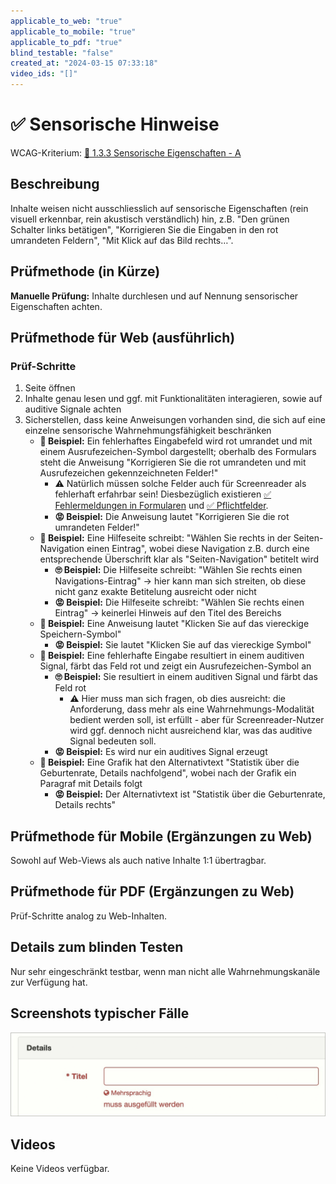 ```yaml
---
applicable_to_web: "true"
applicable_to_mobile: "true"
applicable_to_pdf: "true"
blind_testable: "false"
created_at: "2024-03-15 07:33:18"
video_ids: "[]"
---
```


# ✅ Sensorische Hinweise

WCAG-Kriterium: [📜 1.3.3 Sensorische Eigenschaften - A](..)

## Beschreibung

Inhalte weisen nicht ausschliesslich auf sensorische Eigenschaften (rein visuell erkennbar, rein akustisch verständlich) hin, z.B. "Den grünen Schalter links betätigen", "Korrigieren Sie die Eingaben in den rot umrandeten Feldern", "Mit Klick auf das Bild rechts…".

## Prüfmethode (in Kürze)

**Manuelle Prüfung:** Inhalte durchlesen und auf Nennung sensorischer Eigenschaften achten.

## Prüfmethode für Web (ausführlich)

### Prüf-Schritte

1. Seite öffnen
1. Inhalte genau lesen und ggf. mit Funktionalitäten interagieren, sowie auf auditive Signale achten
1. Sicherstellen, dass keine Anweisungen vorhanden sind, die sich auf eine einzelne sensorische Wahrnehmungsfähigkeit beschränken
    - **🙂 Beispiel:** Ein fehlerhaftes Eingabefeld wird rot umrandet und mit einem Ausrufezeichen-Symbol dargestellt; oberhalb des Formulars steht die Anweisung "Korrigieren Sie die rot umrandeten und mit Ausrufezeichen gekennzeichneten Felder!"
        - ⚠️ Natürlich müssen solche Felder auch für Screenreader als fehlerhaft erfahrbar sein! Diesbezüglich existieren [✅ Fehlermeldungen in Formularen](/de/wcag/3.3.1-fehlerkennzeichnung/fehlermeldungen-in-formularen) und [✅ Pflichtfelder](/de/wcag/3.3.2-beschriftungen-labels-oder-anweisungen/pflichtfelder).
        - **😡 Beispiel:** Die Anweisung lautet "Korrigieren Sie die rot umrandeten Felder!"
    - **🙂 Beispiel:** Eine Hilfeseite schreibt: "Wählen Sie rechts in der Seiten-Navigation einen Eintrag", wobei diese Navigation z.B. durch eine entsprechende Überschrift klar als "Seiten-Navigation" betitelt wird
        - **🙄 Beispiel:** Die Hilfeseite schreibt: "Wählen Sie rechts einen Navigations-Eintrag" → hier kann man sich streiten, ob diese nicht ganz exakte Betitelung ausreicht oder nicht
        - **😡 Beispiel:** Die Hilfeseite schreibt: "Wählen Sie rechts einen Eintrag" → keinerlei Hinweis auf den Titel des Bereichs
    - **🙂 Beispiel:** Eine Anweisung lautet "Klicken Sie auf das viereckige Speichern-Symbol"
        - **😡 Beispiel:** Sie lautet "Klicken Sie auf das viereckige Symbol"
    - **🙂 Beispiel:** Eine fehlerhafte Eingabe resultiert in einem auditiven Signal, färbt das Feld rot und zeigt ein Ausrufezeichen-Symbol an
        - **🙄 Beispiel:** Sie resultiert in einem auditiven Signal und färbt das Feld rot
            - ⚠️ Hier muss man sich fragen, ob dies ausreicht: die Anforderung, dass mehr als eine Wahrnehmungs-Modalität bedient werden soll, ist erfüllt - aber für Screenreader-Nutzer wird ggf. dennoch nicht ausreichend klar, was das auditive Signal bedeuten soll.
        - **😡 Beispiel:** Es wird nur ein auditives Signal erzeugt
    - **🙂 Beispiel:** Eine Grafik hat den Alternativtext "Statistik über die Geburtenrate, Details nachfolgend", wobei nach der Grafik ein Paragraf mit Details folgt
        - **😡 Beispiel:** Der Alternativtext ist "Statistik über die Geburtenrate, Details rechts"

## Prüfmethode für Mobile (Ergänzungen zu Web)

Sowohl auf Web-Views als auch native Inhalte 1:1 übertragbar.

## Prüfmethode für PDF (Ergänzungen zu Web)

Prüf-Schritte analog zu Web-Inhalten.

## Details zum blinden Testen

Nur sehr eingeschränkt testbar, wenn man nicht alle Wahrnehmungskanäle zur Verfügung hat.

## Screenshots typischer Fälle

![Fehlerhaftes Feld rot umrandet und mit zusätzlichem Text](images/fehlerhaftes-feld-rot-umrandet-und-mit-zustzlichem-text.png)

## Videos

Keine Videos verfügbar.
